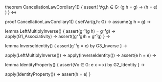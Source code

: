 theorem CancellationLawCorollary1() {
  assert(
    ∀g,h ∈ G: (g h = g) → (h = e)
  )
} ↔

proof CancellationLawCorollary1() {
  setVar(g,h: G) →
  assume(g h = g) →
  
  lemma LeftMultiplyInverse() {
    assert(g⁻¹(g h) = g⁻¹g) →
    apply(G1_Associativity) →
    assert((g⁻¹g)h = g⁻¹g)
  } →
  
  lemma InverseIdentity() {
    assert(g⁻¹g = e) by G3_Inverse
  } →
  
  apply(LeftMultiplyInverse()) →
  apply(InverseIdentity()) →
  assert(e h = e) →
  
  lemma IdentityProperty() {
    assert(∀x ∈ G: e x = x) by G2_Identity
  } →
  
  apply(IdentityProperty()) →
  assert(h = e)
}